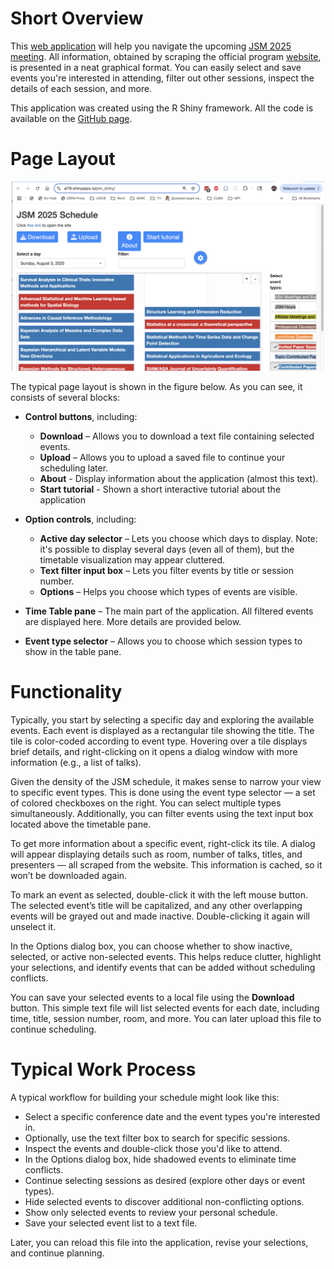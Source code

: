 # Short Overview

This [web application](https://al78.shinyapps.io/jsm_shiny/) will help you navigate the upcoming [JSM 2025 meeting](https://ww2.amstat.org/meetings/jsm/2025/). All information, obtained by scraping the official program [website](https://ww3.aievolution.com/JSMAnnual2025/Events/pubSearchOptions?style=0), is presented in a neat graphical format. You can easily select and save events you're interested in attending, filter out other sessions, inspect the details of each session, and more.

This application was created using the R Shiny framework. All the code is available on the [GitHub page](https://github.com/ALuchinsky/jsm_schedule).

# Page Layout

<p align="center">
<img src="./app_screenshot.png" width = "500"/>
</p>


The typical page layout is shown in the figure below. As you can see, it consists of several blocks:

- **Control buttons**, including:
  - **Download** – Allows you to download a text file containing selected events.
  - **Upload** – Allows you to upload a saved file to continue your scheduling later.
  - **About** - Display information about the application (almost this text).
  - **Start tutorial** - Shown a short interactive tutorial about the application

- **Option controls**, including:
  - **Active day selector** – Lets you choose which days to display. Note: it's possible to display several days (even all of them), but the timetable visualization may appear cluttered.
  - **Text filter input box** – Lets you filter events by title or session number.
  - **Options** – Helps you choose which types of events are visible.

- **Time Table pane** – The main part of the application. All filtered events are displayed here. More details are provided below.

- **Event type selector** – Allows you to choose which session types to show in the table pane.

# Functionality

Typically, you start by selecting a specific day and exploring the available events. Each event is displayed as a rectangular tile showing the title. The tile is color-coded according to event type. Hovering over a tile displays brief details, and right-clicking on it opens a dialog window with more information (e.g., a list of talks).

Given the density of the JSM schedule, it makes sense to narrow your view to specific event types. This is done using the event type selector — a set of colored checkboxes on the right. You can select multiple types simultaneously. Additionally, you can filter events using the text input box located above the timetable pane.

To get more information about a specific event, right-click its tile. A dialog will appear displaying details such as room, number of talks, titles, and presenters — all scraped from the website. This information is cached, so it won’t be downloaded again.

To mark an event as selected, double-click it with the left mouse button. The selected event’s title will be capitalized, and any other overlapping events will be grayed out and made inactive. Double-clicking it again will unselect it.

In the Options dialog box, you can choose whether to show inactive, selected, or active non-selected events. This helps reduce clutter, highlight your selections, and identify events that can be added without scheduling conflicts.

You can save your selected events to a local file using the **Download** button. This simple text file will list selected events for each date, including time, title, session number, room, and more. You can later upload this file to continue scheduling.

# Typical Work Process

A typical workflow for building your schedule might look like this:

- Select a specific conference date and the event types you're interested in.
- Optionally, use the text filter box to search for specific sessions.
- Inspect the events and double-click those you'd like to attend.
- In the Options dialog box, hide shadowed events to eliminate time conflicts.
- Continue selecting sessions as desired (explore other days or event types).
- Hide selected events to discover additional non-conflicting options.
- Show only selected events to review your personal schedule.
- Save your selected event list to a text file.

Later, you can reload this file into the application, revise your selections, and continue planning.
